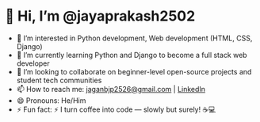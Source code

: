 # 👋 Hi, I’m @jayaprakash2502

- 👀 I’m interested in Python development, Web development (HTML, CSS, Django)
- 🌱 I’m currently learning Python and Django to become a full stack web developer
- 💞️ I’m looking to collaborate on beginner-level open-source projects and student tech communities
- 📫 How to reach me: jaganbjp2526@gmail.com | [LinkedIn](https://www.linkedin.com/in/your-link-here)
- 😄 Pronouns: He/Him
- ⚡ Fun fact: ⚡ I turn coffee into code — slowly but surely! ☕💻



<!---
jayaprakash2502/jayaprakash2502 is a ✨ special ✨ repository because its `README.md` (this file) appears on your GitHub profile.
You can click the Preview link to take a look at your changes.
--->
